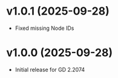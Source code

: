 # <cg>v1.0.1</c> (2025-09-28)
* Fixed missing Node IDs

# <cg>v1.0.0</c> (2025-09-28)
* Initial release for GD 2.2074